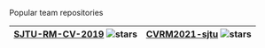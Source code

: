 Popular team repositories

| [SJTU-RM-CV-2019](https://github.com/xinyang-go/SJTU-RM-CV-2019) <img src="https://img.shields.io/github/stars/xinyang-go/SJTU-RM-CV-2019" alt="stars"> | [CVRM2021-sjtu](https://github.com/Harry-hhj/CVRM2021-sjtu) <img src="https://img.shields.io/github/stars/Harry-hhj/CVRM2021-sjtu" alt="stars"> |
| ---- | ---- |

<!--

![img](https://sjtu-robomaster-team.github.io//assets/img/posts/Dragon.gif)
-->
